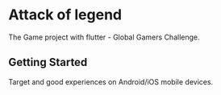 # Attack of legend

The Game project with flutter - Global Gamers Challenge.

## Getting Started

Target and good experiences on Android/iOS mobile devices.
